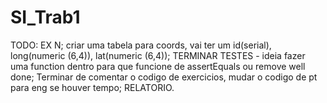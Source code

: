 # SI_Trab1
 
TODO:
    EX N;
    criar uma tabela para coords, vai ter um id(serial), long(numeric (6,4)), lat(numeric (6,4));
    TERMINAR TESTES - ideia fazer uma function dentro para que funcione de assertEquals ou remove well done;
    Terminar de comentar o codigo de exercicios, mudar o codigo de pt para eng se houver tempo;
    RELATORIO.
